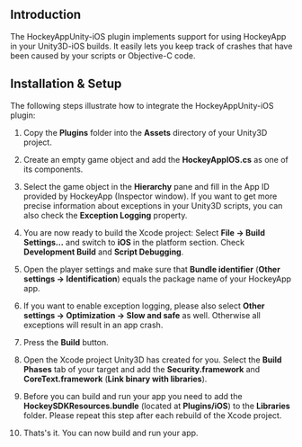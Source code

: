 ## Introduction 

The HockeyAppUnity-iOS plugin implements support for using HockeyApp in your Unity3D-iOS builds. It easily lets you keep track of crashes that have been caused by your scripts or Objective-C code.

## Installation & Setup

The following steps illustrate how to integrate the HockeyAppUnity-iOS plugin:

1. Copy the **Plugins** folder into the **Assets** directory of your Unity3D project.

2. Create an empty game object and add the **HockeyAppIOS.cs** as one of its components.

3. Select the game object in the **Hierarchy** pane and fill in the App ID provided by HockeyApp (Inspector window). If you want to get more precise information about exceptions in your Unity3D scripts, you can also check the **Exception Logging** property.

4. You are now ready to build the Xcode project: Select **File -> Build Settings...** and switch to **iOS** in the platform section. Check **Development Build** and **Script Debugging**.

5. Open the player settings and make sure that **Bundle identifier** (**Other settings -> Identification**) equals the package name of your HockeyApp app.

6. If you want to enable exception logging, please also select **Other settings -> Optimization -> Slow and safe** as well. Otherwise all exceptions will result in an app crash.

7. Press the **Build** button.

8. Open the Xcode project Unity3D has created for you. Select the **Build Phases** tab of your target and add the **Security.framework** and **CoreText.framework** (**Link binary with libraries**).

9. Before you can build and run your app you need to add the **HockeySDKResources.bundle** (located at **Plugins/iOS**) to the **Libraries** folder. Please repeat this step after each rebuild of the Xcode project.

10. Thats's it. You can now build and run your app.